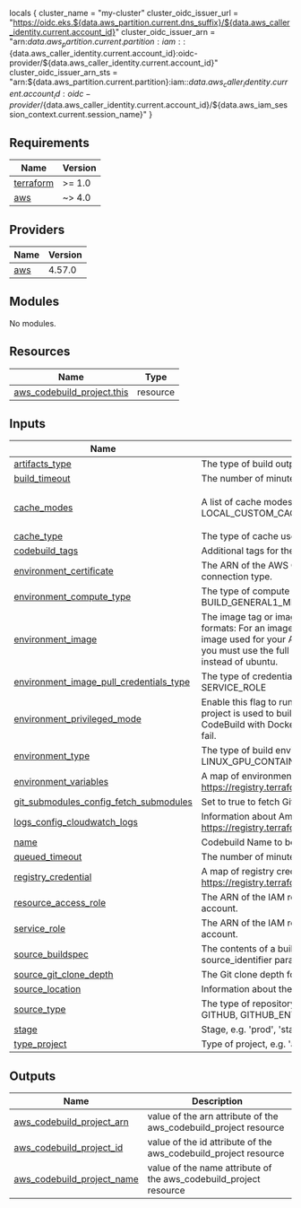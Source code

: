 locals {
  cluster_name = "my-cluster"
  cluster_oidc_issuer_url = "https://oidc.eks.${data.aws_partition.current.dns_suffix}/${data.aws_caller_identity.current.account_id}"
  cluster_oidc_issuer_arn = "arn:${data.aws_partition.current.partition}:iam::${data.aws_caller_identity.current.account_id}:oidc-provider/${data.aws_caller_identity.current.account_id}"
  cluster_oidc_issuer_arn_sts = "arn:${data.aws_partition.current.partition}:iam::${data.aws_caller_identity.current.account_id}:oidc-provider/${data.aws_caller_identity.current.account_id}/${data.aws_iam_session_context.current.session_name}"
}

## Requirements

| Name | Version |
|------|---------|
| <a name="requirement_terraform"></a> [terraform](#requirement\_terraform) | >= 1.0 |
| <a name="requirement_aws"></a> [aws](#requirement\_aws) | ~> 4.0 |

## Providers

| Name | Version |
|------|---------|
| <a name="provider_aws"></a> [aws](#provider\_aws) | 4.57.0 |

## Modules

No modules.

## Resources

| Name | Type |
|------|------|
| [aws_codebuild_project.this](https://registry.terraform.io/providers/hashicorp/aws/latest/docs/resources/codebuild_project) | resource |

## Inputs

| Name | Description | Type | Default | Required |
|------|-------------|------|---------|:--------:|
| <a name="input_artifacts_type"></a> [artifacts\_type](#input\_artifacts\_type) | The type of build output artifact. Valid values are: CODEPIPELINE, NO\_ARTIFACTS, S3 | `string` | `"NO_ARTIFACTS"` | no |
| <a name="input_build_timeout"></a> [build\_timeout](#input\_build\_timeout) | The number of minutes a build is allowed to be queued before it times out. | `string` | `"20"` | no |
| <a name="input_cache_modes"></a> [cache\_modes](#input\_cache\_modes) | A list of cache modes. Valid values are: LOCAL\_DOCKER\_LAYER\_CACHE, LOCAL\_SOURCE\_CACHE, LOCAL\_CUSTOM\_CACHE | `list(string)` | <pre>[<br>  "LOCAL_SOURCE_CACHE"<br>]</pre> | no |
| <a name="input_cache_type"></a> [cache\_type](#input\_cache\_type) | The type of cache used by the build project. Valid values are: LOCAL, NO\_CACHE, S3 | `string` | `"LOCAL"` | no |
| <a name="input_codebuild_tags"></a> [codebuild\_tags](#input\_codebuild\_tags) | Additional tags for the CodeBuild project | `map(string)` | `{}` | no |
| <a name="input_environment_certificate"></a> [environment\_certificate](#input\_environment\_certificate) | The ARN of the AWS Certificate Manager certificate for the build project. Only valid when using an HTTPS or SSH connection type. | `string` | `null` | no |
| <a name="input_environment_compute_type"></a> [environment\_compute\_type](#input\_environment\_compute\_type) | The type of compute environment to use for the build project. Valid values are: BUILD\_GENERAL1\_SMALL, BUILD\_GENERAL1\_MEDIUM, BUILD\_GENERAL1\_LARGE | `string` | `"BUILD_GENERAL1_SMALL"` | no |
| <a name="input_environment_image"></a> [environment\_image](#input\_environment\_image) | The image tag or image digest that identifies the Docker image to use for this build project. Use the following formats: For an image tag: registry/repository:tag. For an image digest: registry/repository@digest. The Docker image used for your AWS CodeBuild build project must be in the same AWS Region as the build project. Additionally, you must use the full registry and repository URI. For example, you must use registry.hub.docker.com/library/ubuntu instead of ubuntu. | `string` | `"aws/codebuild/amazonlinux2-x86_64-standard:4.0"` | no |
| <a name="input_environment_image_pull_credentials_type"></a> [environment\_image\_pull\_credentials\_type](#input\_environment\_image\_pull\_credentials\_type) | The type of credentials AWS CodeBuild uses to pull images in your build. Valid values are: CODEBUILD, SERVICE\_ROLE | `string` | `"CODEBUILD"` | no |
| <a name="input_environment_privileged_mode"></a> [environment\_privileged\_mode](#input\_environment\_privileged\_mode) | Enable this flag to run the Docker daemon inside a Docker container. This value must be set to true only if the build project is used to build Docker images, and the specified build environment image is not one provided by AWS CodeBuild with Docker support. Otherwise, all associated builds that attempt to interact with the Docker daemon will fail. | `bool` | `true` | no |
| <a name="input_environment_type"></a> [environment\_type](#input\_environment\_type) | The type of build environment to use for related builds. Valid values are: ARM\_CONTAINER, LINUX\_CONTAINER, LINUX\_GPU\_CONTAINER, WINDOWS\_CONTAINER, WINDOWS\_SERVER\_2019\_CONTAINER | `string` | `"LINUX_CONTAINER"` | no |
| <a name="input_environment_variables"></a> [environment\_variables](#input\_environment\_variables) | A map of environment variable objects that are available to builds for this build project. See https://registry.terraform.io/providers/hashicorp/aws/latest/docs/resources/codebuild_project#environment_variable | `map(string)` | `{}` | no |
| <a name="input_git_submodules_config_fetch_submodules"></a> [git\_submodules\_config\_fetch\_submodules](#input\_git\_submodules\_config\_fetch\_submodules) | Set to true to fetch Git submodules for your AWS CodeBuild build project. | `bool` | `true` | no |
| <a name="input_logs_config_cloudwatch_logs"></a> [logs\_config\_cloudwatch\_logs](#input\_logs\_config\_cloudwatch\_logs) | Information about Amazon CloudWatch Logs for a build project. See https://registry.terraform.io/providers/hashicorp/aws/latest/docs/resources/codebuild_project#cloudwatch_logs | `map(any)` | `{}` | no |
| <a name="input_name"></a> [name](#input\_name) | Codebuild Name to be used on all the resources as identifier | `string` | `""` | no |
| <a name="input_queued_timeout"></a> [queued\_timeout](#input\_queued\_timeout) | The number of minutes a queue is allowed to be queued before it times out. | `string` | `"10"` | no |
| <a name="input_registry_credential"></a> [registry\_credential](#input\_registry\_credential) | A map of registry credential objects that contain credentials for access to a private registry. See https://registry.terraform.io/providers/hashicorp/aws/latest/docs/resources/codebuild_project#registry_credential | `map(any)` | `{}` | no |
| <a name="input_resource_access_role"></a> [resource\_access\_role](#input\_resource\_access\_role) | The ARN of the IAM role that enables AWS CodeBuild to interact with dependent AWS services on behalf of the AWS account. | `string` | `""` | no |
| <a name="input_service_role"></a> [service\_role](#input\_service\_role) | The ARN of the IAM role that enables AWS CodeBuild to interact with dependent AWS services on behalf of the AWS account. | `string` | n/a | yes |
| <a name="input_source_buildspec"></a> [source\_buildspec](#input\_source\_buildspec) | The contents of a buildspec file. This value overrides a buildspec file created with the source\_version or source\_identifier parameter. For more information, see Buildspec File Name and Storage Location. | `string` | n/a | yes |
| <a name="input_source_git_clone_depth"></a> [source\_git\_clone\_depth](#input\_source\_git\_clone\_depth) | The Git clone depth for the build project. Valid values are: 0 to 3000 | `number` | `1` | no |
| <a name="input_source_location"></a> [source\_location](#input\_source\_location) | Information about the location of the source code to be built. | `string` | n/a | yes |
| <a name="input_source_type"></a> [source\_type](#input\_source\_type) | The type of repository that contains the source code to be built. Valid values are: CODECOMMIT, CODEPIPELINE, GITHUB, GITHUB\_ENTERPRISE, NO\_SOURCE, S3, BITBUCKET, GITHUB\_ENTERPRISE\_SERVER | `string` | `"GITHUB"` | no |
| <a name="input_stage"></a> [stage](#input\_stage) | Stage, e.g. 'prod', 'staging', 'dev' | `string` | `"default"` | no |
| <a name="input_type_project"></a> [type\_project](#input\_type\_project) | Type of project, e.g. 'app', 'infra', 'data', 'ml' | `string` | `"demo"` | no |

## Outputs

| Name | Description |
|------|-------------|
| <a name="output_aws_codebuild_project_arn"></a> [aws\_codebuild\_project\_arn](#output\_aws\_codebuild\_project\_arn) | value of the arn attribute of the aws\_codebuild\_project resource |
| <a name="output_aws_codebuild_project_id"></a> [aws\_codebuild\_project\_id](#output\_aws\_codebuild\_project\_id) | value of the id attribute of the aws\_codebuild\_project resource |
| <a name="output_aws_codebuild_project_name"></a> [aws\_codebuild\_project\_name](#output\_aws\_codebuild\_project\_name) | value of the name attribute of the aws\_codebuild\_project resource |
